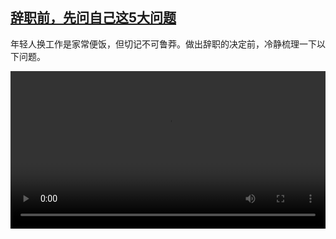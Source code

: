 <!--1660978024000-->
[辞职前，先问自己这5大问题](https://www.dw.com/zh/%E8%BE%9E%E8%81%8C%E5%89%8D%EF%BC%8C%E5%85%88%E9%97%AE%E8%87%AA%E5%B7%B1%E8%BF%995%E5%A4%A7%E9%97%AE%E9%A2%98/a-62836998)
------

<p>年轻人换工作是家常便饭，但切记不可鲁莽。做出辞职的决定前，冷静梳理一下以下问题。</small></p><video src="https://tvdownloaddw-a.akamaihd.net/dwtv_video/flv/vdt_zh/2022/bchi220817_001_quit_01r_AVC_1280x720.mp4" controls style="width:100%"></video>
